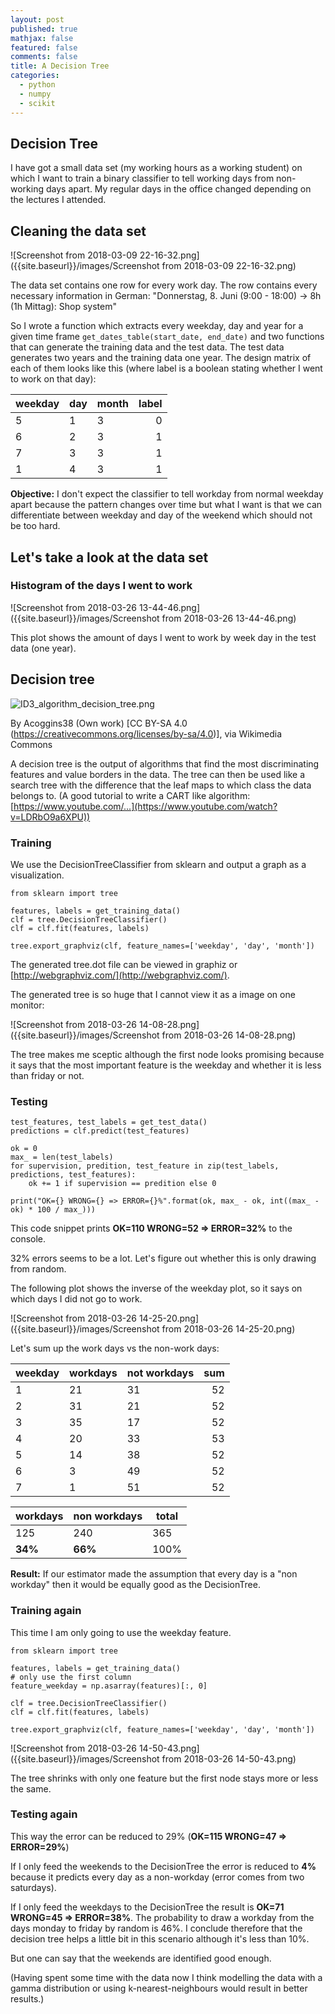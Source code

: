 ```yaml
---
layout: post
published: true
mathjax: false
featured: false
comments: false
title: A Decision Tree
categories:
  - python
  - numpy
  - scikit
---
```

## Decision Tree

I have got a small data set (my working hours as a working student) on which I want to train a binary classifier to tell working days from non-working days apart. My regular days in the office changed depending on the lectures I attended.

## Cleaning the data set

![Screenshot from 2018-03-09 22-16-32.png]({{site.baseurl}}/images/Screenshot from 2018-03-09 22-16-32.png)

The data set contains one row for every work day. The row contains every necessary information in German: 
"Donnerstag, 8. Juni (9:00 - 18:00) -> 8h (1h Mittag): Shop system"

So I wrote a function which extracts every weekday, day and year for a given time frame `get_dates_table(start_date, end_date)` and two functions that can generate the training data and the test data. The test data generates two years and the training data one year. The design matrix of each of them looks like this (where label is a boolean stating whether I went to work on that day):

  
| weekday       | day           | month | label |
| ------------- | ------------- | ----- | -----:|
| 5             | 1             | 3     | 0     |
| 6             | 2             | 3     | 1     |
| 7             | 3             | 3     | 1     |
| 1             | 4             | 3     | 1     |



**Objective:** I don't expect the classifier to tell workday from normal weekday apart because the pattern changes over time but what I want is that we can differentiate between weekday and day of the weekend which should not be too hard.

## Let's take a look at the data set

### Histogram of the days I went to work

![Screenshot from 2018-03-26 13-44-46.png]({{site.baseurl}}/images/Screenshot from 2018-03-26 13-44-46.png)

This plot shows the amount of days I went to work by week day in the test data (one year).

## Decision tree

![ID3_algorithm_decision_tree.png]({{site.baseurl}}/images/ID3_algorithm_decision_tree.png)

By Acoggins38 (Own work) [CC BY-SA 4.0 (https://creativecommons.org/licenses/by-sa/4.0)], via Wikimedia Commons

A decision tree is the output of algorithms that find the most discriminating features and value borders in the data. The tree can then be used like a search tree with the difference that the leaf maps to which class the data belongs to.
(A good tutorial to write a CART like algorithm: [https://www.youtube.com/...](https://www.youtube.com/watch?v=LDRbO9a6XPU))

### Training

We use the DecisionTreeClassifier from sklearn and output a graph as a visualization.

```
from sklearn import tree

features, labels = get_training_data()
clf = tree.DecisionTreeClassifier()
clf = clf.fit(features, labels)

tree.export_graphviz(clf, feature_names=['weekday', 'day', 'month'])
```

The generated tree.dot file can be viewed in graphiz or [http://webgraphviz.com/](http://webgraphviz.com/).

The generated tree is so huge that I cannot view it as a image on one monitor:

![Screenshot from 2018-03-26 14-08-28.png]({{site.baseurl}}/images/Screenshot from 2018-03-26 14-08-28.png)

The tree makes me sceptic although the first node looks promising because it says that the most important feature is the weekday and whether it is less than friday or not.

### Testing

```
test_features, test_labels = get_test_data()
predictions = clf.predict(test_features)

ok = 0
max_ = len(test_labels)
for supervision, predition, test_feature in zip(test_labels, predictions, test_features):
    ok += 1 if supervision == predition else 0

print("OK={} WRONG={} => ERROR={}%".format(ok, max_ - ok, int((max_ - ok) * 100 / max_)))  
```

This code snippet prints **OK=110 WRONG=52 => ERROR=32%** to the console.

32% errors seems to be a lot. Let's figure out whether this is only drawing from random.

The following plot shows the inverse of the weekday plot, so it says on which days I did not go to work.

![Screenshot from 2018-03-26 14-25-20.png]({{site.baseurl}}/images/Screenshot from 2018-03-26 14-25-20.png)

Let's sum up the work days vs the non-work days:

| weekday       | workdays      | not workdays  | sum |
| ------------- | ------------- | ------------- | ---:|
| 1             | 21            | 31            | 52  |
| 2             | 31            | 21            | 52  |
| 3             | 35            | 17            | 52  |
| 4             | 20            | 33            | 53  |
| 5             | 14            | 38            | 52  |
| 6             | 3             | 49            | 52  |
| 7             | 1             | 51            | 52  |

| workdays      | non workdays | total |
| ------------- | ------------ | ----- |
| 125           | 240          | 365   |
| **34%**       | **66%**      | 100%  |

**Result:** If our estimator made the assumption that every day is a "non workday" then it would be equally good as the DecisionTree.

### Training again

This time I am only going to use the weekday feature.

```
from sklearn import tree

features, labels = get_training_data()
# only use the first column
feature_weekday = np.asarray(features)[:, 0]

clf = tree.DecisionTreeClassifier()
clf = clf.fit(features, labels)

tree.export_graphviz(clf, feature_names=['weekday', 'day', 'month'])
```

![Screenshot from 2018-03-26 14-50-43.png]({{site.baseurl}}/images/Screenshot from 2018-03-26 14-50-43.png)

The tree shrinks with only one feature but the first node stays more or less the same.

### Testing again

This way the error can be reduced to 29% (**OK=115 WRONG=47 => ERROR=29%**)

If I only feed the weekends to the DecisionTree the error is reduced to **4%** because it predicts every day as a non-workday (error comes from two saturdays).

If I only feed the weekdays to the DecisionTree the result is **OK=71 WRONG=45 => ERROR=38%**.
The probability to draw a workday from the days monday to friday by random is 46%. I conclude therefore that the decision tree helps a little bit in this scenario although it's less than 10%.

But one can say that the weekends are identified good enough.

(Having spent some time with the data now I think modelling the data with a gamma distribution or using k-nearest-neighbours would result in better results.)









